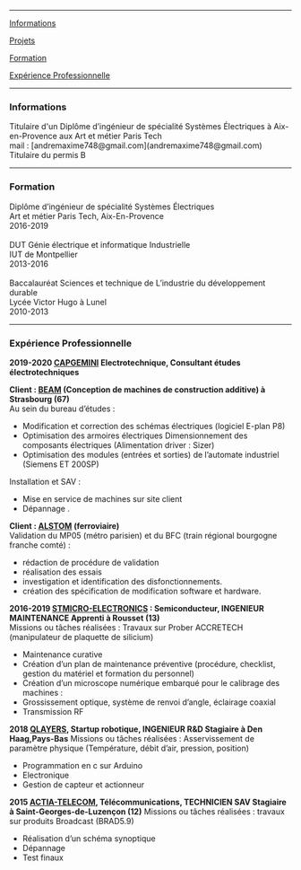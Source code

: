 
---

[Informations](#infos)

[Projets](#projets)

[Formation](#formation)

[Expérience Professionnelle](#exppro)

---

<h3 id="infos">Informations</h3>
Titulaire d'un Diplôme d’ingénieur de spécialité Systèmes Électriques à Aix-en-Provence aux Art et métier Paris Tech <br>
mail : [andremaxime748@gmail.com](andremaxime748@gmail.com)<br>
Titulaire du permis B<br>


---

<h3 id="formation">Formation</h3>

Diplôme d’ingénieur de spécialité Systèmes Électriques<br>
Art et métier Paris Tech, Aix-En-Provence <br>
2016-2019
<br><br>
DUT Génie électrique et informatique Industrielle  <br>
IUT de Montpellier <br>
2013-2016
<br><br>
Baccalauréat Sciences et technique de L’industrie du développement durable <br>
Lycée Victor Hugo à Lunel <br>
2010-2013

---

<h3 id="exppro">Expérience Professionnelle</h3>

__2019-2020 [CAPGEMINI](https://www.linkedin.com/company/CapGemini/) Electrotechnique, Consultant études électrotechniques__<br>


__Client : [BEAM](https://www.linkedin.com/company/beam-machines/) (Conception de machines de construction additive) à Strasbourg (67)__<br>
Au sein du bureau d’études :
- Modification et correction des schémas électriques (logiciel E-plan P8)
- Optimisation des armoires électriques Dimensionnement des composants électriques (Alimentation driver : Sizer)
- Optimisation des modules (entrées et sorties) de l’automate industriel (Siemens ET 200SP)

Installation et SAV :
- Mise en service de machines sur site client
- Dépannage .

__Client : [ALSTOM](https://www.linkedin.com/company/alstom/) (ferroviaire)__<br>
Validation du MP05 (métro parisien) et du BFC (train régional bourgogne franche comté) :
- rédaction de procédure de validation
- réalisation des essais
- investigation et identification des disfonctionnements.
- création des spécification de modification software et hardware.


__2016-2019 [STMICRO-ELECTRONICS](https://www.linkedin.com/company/stmicroelectronics/) : Semiconducteur, INGENIEUR MAINTENANCE Apprenti à Rousset (13)__<br>
Missions ou tâches réalisées : Travaux sur Prober ACCRETECH (manipulateur de plaquette de silicium)
- Maintenance curative
- Création d’un plan de maintenance préventive (procédure, checklist, gestion du matériel et
formation du personnel)
- Création d’un microscope numérique embarqué pour le calibrage des machines :
- Grossissement optique, système de renvoi d’angle, éclairage coaxial
- Transmission RF

__2018 [QLAYERS](https://www.linkedin.com/company/qlayers/), Startup robotique, INGENIEUR R&D Stagiaire à Den Haag,Pays-Bas__
Missions ou tâches réalisées : Asservissement de paramètre physique (Température, débit d’air, pression, position)
- Programmation en c sur Arduino
- Electronique
- Gestion de capteur et actionneur

__2015 [ACTIA-TELECOM](https://www.linkedin.com/company/actia/), Télécommunications, TECHNICIEN SAV Stagiaire à Saint-Georges-de-Luzençon (12)__
Missions ou tâches réalisées : travaux sur produits Broadcast (BRAD5.9)
- Réalisation d’un schéma synoptique
- Dépannage
- Test finaux
